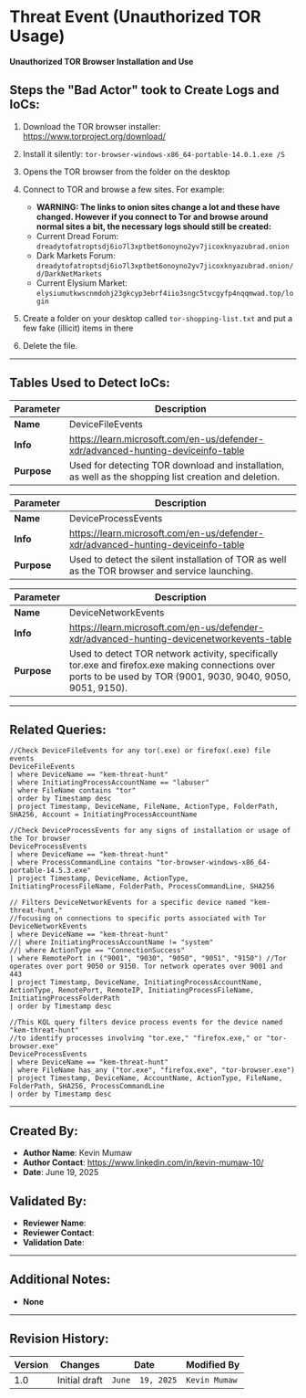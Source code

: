 # Threat Event (Unauthorized TOR Usage)
**Unauthorized TOR Browser Installation and Use**

## Steps the "Bad Actor" took to Create Logs and IoCs:
1. Download the TOR browser installer: https://www.torproject.org/download/
2. Install it silently: ```tor-browser-windows-x86_64-portable-14.0.1.exe /S```
3. Opens the TOR browser from the folder on the desktop
4. Connect to TOR and browse a few sites. For example:
   - **WARNING: The links to onion sites change a lot and these have changed. However if you connect to Tor and browse around normal sites a bit, the necessary logs should still be created:**
   - Current Dread Forum: ```dreadytofatroptsdj6io7l3xptbet6onoyno2yv7jicoxknyazubrad.onion```
   - Dark Markets Forum: ```dreadytofatroptsdj6io7l3xptbet6onoyno2yv7jicoxknyazubrad.onion/d/DarkNetMarkets```
   - Current Elysium Market: ```elysiumutkwscnmdohj23gkcyp3ebrf4iio3sngc5tvcgyfp4nqqmwad.top/login```

6. Create a folder on your desktop called ```tor-shopping-list.txt``` and put a few fake (illicit) items in there
7. Delete the file.

---

## Tables Used to Detect IoCs:
| **Parameter**       | **Description**                                                              |
|---------------------|------------------------------------------------------------------------------|
| **Name**| DeviceFileEvents|
| **Info**|https://learn.microsoft.com/en-us/defender-xdr/advanced-hunting-deviceinfo-table|
| **Purpose**| Used for detecting TOR download and installation, as well as the shopping list creation and deletion. |

| **Parameter**       | **Description**                                                              |
|---------------------|------------------------------------------------------------------------------|
| **Name**| DeviceProcessEvents|
| **Info**|https://learn.microsoft.com/en-us/defender-xdr/advanced-hunting-deviceinfo-table|
| **Purpose**| Used to detect the silent installation of TOR as well as the TOR browser and service launching.|

| **Parameter**       | **Description**                                                              |
|---------------------|------------------------------------------------------------------------------|
| **Name**| DeviceNetworkEvents|
| **Info**|https://learn.microsoft.com/en-us/defender-xdr/advanced-hunting-devicenetworkevents-table|
| **Purpose**| Used to detect TOR network activity, specifically tor.exe and firefox.exe making connections over ports to be used by TOR (9001, 9030, 9040, 9050, 9051, 9150).|

---

## Related Queries:
```kql
//Check DeviceFileEvents for any tor(.exe) or firefox(.exe) file events
DeviceFileEvents
| where DeviceName == "kem-threat-hunt"
| where InitiatingProcessAccountName == "labuser"
| where FileName contains "tor"
| order by Timestamp desc
| project Timestamp, DeviceName, FileName, ActionType, FolderPath, SHA256, Account = InitiatingProcessAccountName

//Check DeviceProcessEvents for any signs of installation or usage of the Tor browser
DeviceProcessEvents
| where DeviceName == "kem-threat-hunt"
| where ProcessCommandLine contains "tor-browser-windows-x86_64-portable-14.5.3.exe"
| project Timestamp, DeviceName, ActionType, InitiatingProcessFileName, FolderPath, ProcessCommandLine, SHA256

// Filters DeviceNetworkEvents for a specific device named "kem-threat-hunt," 
//focusing on connections to specific ports associated with Tor
DeviceNetworkEvents
| where DeviceName == "kem-threat-hunt"
//| where InitiatingProcessAccountName != "system"
//| where ActionType == "ConnectionSuccess" 
| where RemotePort in ("9001", "9030", "9050", "9051", "9150") //Tor operates over port 9050 or 9150. Tor network operates over 9001 and 443
| project Timestamp, DeviceName, InitiatingProcessAccountName, ActionType, RemotePort, RemoteIP, InitiatingProcessFileName, InitiatingProcessFolderPath
| order by Timestamp desc 

//This KQL query filters device process events for the device named "kem-threat-hunt" 
//to identify processes involving "tor.exe," "firefox.exe," or "tor-browser.exe" 
DeviceProcessEvents
| where DeviceName == "kem-threat-hunt"
| where FileName has_any ("tor.exe", "firefox.exe", "tor-browser.exe")
| project Timestamp, DeviceName, AccountName, ActionType, FileName, FolderPath, SHA256, ProcessCommandLine
| order by Timestamp desc 
```

---

## Created By:
- **Author Name**: Kevin Mumaw
- **Author Contact**: https://www.linkedin.com/in/kevin-mumaw-10/
- **Date**: June 19, 2025

## Validated By:
- **Reviewer Name**: 
- **Reviewer Contact**: 
- **Validation Date**: 

---

## Additional Notes:
- **None**

---

## Revision History:
| **Version** | **Changes**                   | **Date**         | **Modified By**   |
|-------------|-------------------------------|------------------|-------------------|
| 1.0         | Initial draft                  | `June  19, 2025`  | `Kevin Mumaw`   
